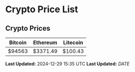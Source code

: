 # Crypto Price List

## Crypto Prices
| Bitcoin | Ethereum | Litecoin |
| ------- | -------- | -------- |
| $94563 | $3371.49 | $100.43 |
**Last Updated:** 2024-12-29 15:35 UTC
**Last Updated:** $DATE$

